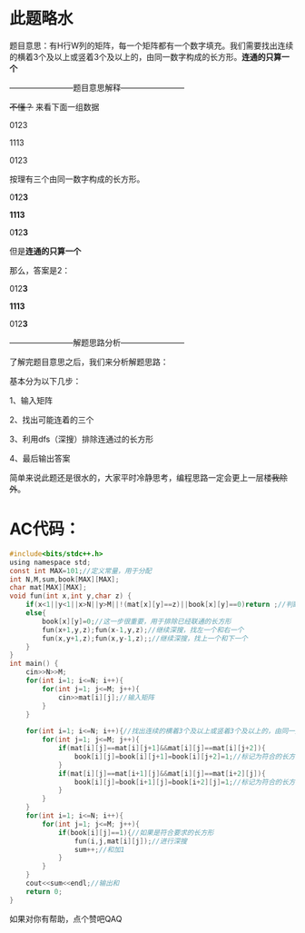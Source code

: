 # 此题略水
题目意思：有H行W列的矩阵，每一个矩阵都有一个数字填充。我们需要找出连续的横着3个及以上或竖着3个及以上的，由同一数字构成的长方形。**连通的只算一个**

————————题目意思解释————————

~~不懂？~~ 来看下面一组数据

0123

1113

0123

按理有三个由同一数字构成的长方形。

0**1**2**3**

**1113**

0**1**2**3**

但是**连通的只算一个**

那么，答案是2：

012**3**

**1113**

012**3**

————————解题思路分析————————

了解完题目意思之后，我们来分析解题思路：

基本分为以下几步：

1、输入矩阵

2、找出可能连着的三个

3、利用dfs（深搜）排除连通过的长方形

4、最后输出答案

简单来说此题还是很水的，大家平时冷静思考，编程思路一定会更上一层楼~~我除外~~。

# AC代码：
```c
#include<bits/stdc++.h>
using namespace std;
const int MAX=101;//定义常量，用于分配
int N,M,sum,book[MAX][MAX];
char mat[MAX][MAX];
void fun(int x,int y,char z) {
	if(x<1||y<1||x>N||y>M||!(mat[x][y]==z)||book[x][y]==0)return ;//判断越界和是否用过
	else{
		book[x][y]=0;//这一步很重要，用于排除已经联通的长方形
		fun(x+1,y,z);fun(x-1,y,z);//继续深搜，找左一个和右一个
		fun(x,y+1,z);fun(x,y-1,z);;//继续深搜，找上一个和下一个
	}
}
int main() {
	cin>>N>>M;
	for(int i=1; i<=N; i++){
		for(int j=1; j<=M; j++){
			cin>>mat[i][j];//输入矩阵
		}	
	}
	
	for(int i=1; i<=N; i++){//找出连续的横着3个及以上或竖着3个及以上的，由同一数字构成的长方形
		for(int j=1; j<=M; j++){
			if(mat[i][j]==mat[i][j+1]&&mat[i][j]==mat[i][j+2]){
				book[i][j]=book[i][j+1]=book[i][j+2]=1;//标记为符合的长方形
			}
			if(mat[i][j]==mat[i+1][j]&&mat[i][j]==mat[i+2][j]){
				book[i][j]=book[i+1][j]=book[i+2][j]=1;//标记为符合的长方形
			}	
		}
	}
	for(int i=1; i<=N; i++){
		for(int j=1; j<=M; j++){
			if(book[i][j]==1){//如果是符合要求的长方形
				fun(i,j,mat[i][j]);//进行深搜
				sum++;//和加1
			}	
		}
	}
	cout<<sum<<endl;//输出和
	return 0;
}
```
如果对你有帮助，点个赞吧QAQ
